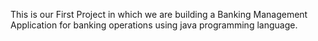 This is our First Project in which we are building a Banking Management Application for banking operations using java programming language.
